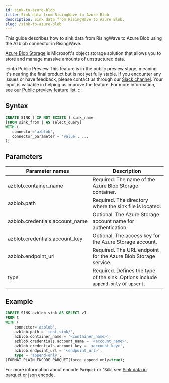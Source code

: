 ```yaml
---
id: sink-to-azure-blob
title: Sink data from RisingWave to Azure Blob
description: Sink data from RisingWave to Azure Blob.
slug: /sink-to-azure-blob
---
```

<head>
  <link rel="canonical" href="https://docs.risingwave.com/docs/current/sink-to-azure-blob/" />
</head>

This guide describes how to sink data from RisingWave to Azure Blob using the Azblob connector in RisingWave.

[Azure Blob Storage](https://learn.microsoft.com/en-us/azure/storage/blobs/) is Microsoft's object storage solution that allows you to store and manage massive amounts of unstructured data.

:::info Public Preview
This feature is in the public preview stage, meaning it's nearing the final product but is not yet fully stable. If you encounter any issues or have feedback, please contact us through our [Slack channel](https://www.risingwave.com/slack). Your input is valuable in helping us improve the feature. For more information, see our [Public preview feature list](/product-lifecycle/#features-in-the-public-preview-stage).
:::

## Syntax

```sql
CREATE SINK [ IF NOT EXISTS ] sink_name
[FROM sink_from | AS select_query]
WITH (
   connector='azblob',
   connector_parameter = 'value', ...
);
```

## Parameters

|Parameter names|Description|
|-|-|
|azblob.container_name|Required. The name of the Azure Blob Storage container.|
|azblob.path|Required. The directory where the sink file is located.|
|azblob.credentials.account_name|Optional. The Azure Storage account name for authentication.|
|azblob.credentials.account_key|Optional. The access key for the Azure Storage account.|
|azblob.endpoint_url|Required. The URL endpoint for the Azure Blob Storage service.|
|type|Required. Defines the type of the sink. Options include `append-only` or `upsert`.|

## Example

```sql
CREATE SINK azblob_sink AS SELECT v1
FROM t 
WITH (
    connector='azblob',
    azblob.path = 'test_sink/',
    azblob.container_name = '<container_name>',
    azblob.credentials.account_name = '<account_name>',
    azblob.credentials.account_key = '<account_key>',
    azblob.endpoint_url = '<endpoint_url>',
    type = 'append-only',
)FORMAT PLAIN ENCODE PARQUET(force_append_only=true);
```

For more information about encode `Parquet` or `JSON`, see [Sink data in parquet or json encode](/data-delivery.md#sink-data-in-parquet-or-json-encode).
